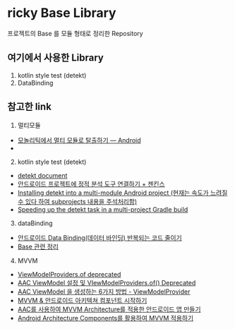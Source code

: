 # ricky Base Library

프로젝트의 Base 를 모듈 형태로 정리한 Repository

## 여기에서 사용한 Library
1. kotlin style test (detekt)
2. DataBinding

## 참고한 link
1. 멀티모듈
- [모놀리틱에서 멀티 모듈로 탈출하기 — Android](https://medium.com/@kimdohun0104/%EB%AA%A8%EB%86%80%EB%A6%AC%ED%8B%B1%EC%97%90%EC%84%9C-%EB%A9%80%ED%8B%B0-%EB%AA%A8%EB%93%88%EB%A1%9C-%ED%83%88%EC%B6%9C%ED%95%98%EA%B8%B0-android-7d92db03a96)
- 

2. kotlin style test (detekt)
- [detekt document](https://detekt.github.io/detekt/index.html)
- [안드로이드 프로젝트에 정적 분석 도구 연결하기 + 젠킨스](https://battleship-park.medium.com/%EC%95%88%EB%93%9C%EB%A1%9C%EC%9D%B4%EB%93%9C-%ED%94%84%EB%A1%9C%EC%A0%9D%ED%8A%B8%EC%97%90-%EC%A0%95%EC%A0%81-%EB%B6%84%EC%84%9D-%EB%8F%84%EA%B5%AC-%EC%97%B0%EA%B2%B0%ED%95%98%EA%B8%B0-%EC%A0%A0%ED%82%A8%EC%8A%A4-7d47dab3379a)
- [Installing detekt into a multi-module Android project (현재는 속도가 느려질 수 있다 하여 subprojects 내용을 주석처리함)](https://www.thuytrinh.dev/installing-detekt-multi-module-android-project/)
- [Speeding up the detekt task in a multi-project Gradle build](https://madhead.me/posts/detekt-faster/)

3. dataBinding
- [안드로이드 Data Binding(데이터 바인딩) 반복되는 코드 줄이기](https://seunghyun.in/android/1/)
- [Base 관련 정리](https://youngest-programming.tistory.com/285)

4. MVVM
- [ViewModelProviders.of deprecated](https://selfish-developer.com/entry/ViewModelProvidersof-deprecated)
- [AAC ViewModel 설정 및 VIewModelProviders.of() Deprecated](https://themach.tistory.com/42)
- [AAC ViewModel 을 생성하는 6가지 방법 - ViewModelProvider](https://readystory.tistory.com/176)
- [MVVM & 안드로이드 아키텍쳐 컴포넌트 시작하기](https://blog.yena.io/studynote/2019/03/16/Android-MVVM-AAC-1.html)
- [AAC를 사용하여 MVVM Architecture를 적용한 안드로이드 앱 만들기](https://medium.com/hongbeomi-dev/aac%EB%A5%BC-%EC%82%AC%EC%9A%A9%ED%95%98%EC%97%AC-mvvm-pattern%EC%9D%84-%EA%B5%AC%ED%98%84%ED%95%9C-%EC%95%88%EB%93%9C%EB%A1%9C%EC%9D%B4%EB%93%9C-%EC%95%B1-%EB%A7%8C%EB%93%A4%EA%B8%B0-1d6d73689bd0)
- [Android Architecture Components를 활용하여 MVVM 적용하기](https://blog.gangnamunni.com/post/aac_mvvm/)